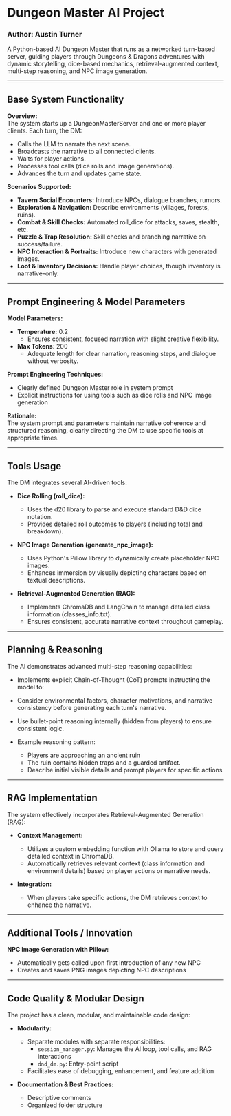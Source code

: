 # Dungeon Master AI Project

### **Author:** Austin Turner

A Python-based AI Dungeon Master that runs as a networked turn-based server, guiding players through Dungeons & Dragons adventures with dynamic storytelling, dice-based mechanics, retrieval-augmented context, multi-step reasoning, and NPC image generation.

---

## Base System Functionality

**Overview:**  
The system starts up a DungeonMasterServer and one or more player clients. Each turn, the DM:
- Calls the LLM to narrate the next scene.
- Broadcasts the narrative to all connected clients.
- Waits for player actions.
- Processes tool calls (dice rolls and image generations).
- Advances the turn and updates game state.

**Scenarios Supported:**  
- **Tavern Social Encounters:** Introduce NPCs, dialogue branches, rumors.  
- **Exploration & Navigation:** Describe environments (villages, forests, ruins).  
- **Combat & Skill Checks:** Automated roll_dice for attacks, saves, stealth, etc.  
- **Puzzle & Trap Resolution:** Skill checks and branching narrative on success/failure.  
- **NPC Interaction & Portraits:** Introduce new characters with generated images.  
- **Loot & Inventory Decisions:** Handle player choices, though inventory is narrative-only.  

---

## Prompt Engineering & Model Parameters

**Model Parameters:**
- **Temperature:** 0.2
  - Ensures consistent, focused narration with slight creative flexibility.
- **Max Tokens:** 200
  - Adequate length for clear narration, reasoning steps, and dialogue without verbosity.

**Prompt Engineering Techniques:**
- Clearly defined Dungeon Master role in system prompt
- Explicit instructions for using tools such as dice rolls and NPC image generation

**Rationale:**  
The system prompt and parameters maintain narrative coherence and structured reasoning, clearly directing the DM to use specific tools at appropriate times.

---

## Tools Usage

The DM integrates several AI-driven tools:

- **Dice Rolling (roll_dice):**
  - Uses the d20 library to parse and execute standard D&D dice notation.
  - Provides detailed roll outcomes to players (including total and breakdown).

- **NPC Image Generation (generate_npc_image):**
  - Uses Python's Pillow library to dynamically create placeholder NPC images.
  - Enhances immersion by visually depicting characters based on textual descriptions.

- **Retrieval-Augmented Generation (RAG):**
  - Implements ChromaDB and LangChain to manage detailed class information (classes_info.txt).
  - Ensures consistent, accurate narrative context throughout gameplay.

---

## Planning & Reasoning

The AI demonstrates advanced multi-step reasoning capabilities:

- Implements explicit Chain-of-Thought (CoT) prompts instructing the model to:
- Consider environmental factors, character motivations, and narrative consistency before generating each turn's narrative.
- Use bullet-point reasoning internally (hidden from players) to ensure consistent logic.

- Example reasoning pattern:
    - Players are approaching an ancient ruin
    - The ruin contains hidden traps and a guarded artifact.
    - Describe initial visible details and prompt players for specific actions

---

## RAG Implementation

The system effectively incorporates Retrieval-Augmented Generation (RAG):

- **Context Management:**
  - Utilizes a custom embedding function with Ollama to store and query detailed context in ChromaDB.
  - Automatically retrieves relevant context (class information and environment details) based on player actions or narrative needs.

- **Integration:**
  - When players take specific actions, the DM retrieves context to enhance the narrative.

---

## Additional Tools / Innovation

**NPC Image Generation with Pillow:**
- Automatically gets called upon first introduction of any new NPC
- Creates and saves PNG images depicting NPC descriptions

---

## Code Quality & Modular Design

The project has a clean, modular, and maintainable code design:

- **Modularity:**
  - Separate modules with separate responsibilities:
    - `session_manager.py`: Manages the AI loop, tool calls, and RAG interactions
    - `dnd_dm.py`: Entry-point script
  - Facilitates ease of debugging, enhancement, and feature addition

- **Documentation & Best Practices:**
  - Descriptive comments
  - Organized folder structure
